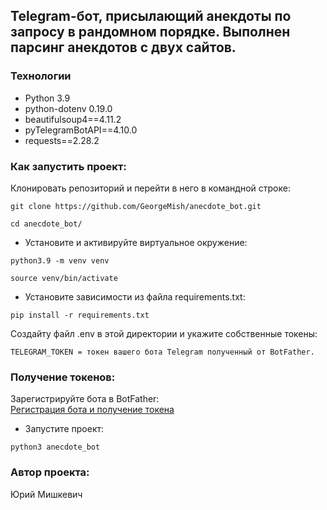 ## Telegram-бот, присылающий анекдоты по запросу в рандомном порядке. Выполнен парсинг анекдотов с двух сайтов.

### Технологии
- Python 3.9
- python-dotenv 0.19.0
- beautifulsoup4==4.11.2
- pyTelegramBotAPI==4.10.0
- requests==2.28.2

### Как запустить проект:

Клонировать репозиторий и перейти в него в командной строке:

```
git clone https://github.com/GeorgeMish/anecdote_bot.git
```

```
cd anecdote_bot/
```
- Установите и активируйте виртуальное окружение:

```
python3.9 -m venv venv
```
```
source venv/bin/activate
```

- Установите зависимости из файла requirements.txt:

```
pip install -r requirements.txt
```

Создайту файл .env в этой директории и укажите собственные токены:

```
TELEGRAM_TOKEN = токен вашего бота Telegram полученный от BotFather.
```

### Получение токенов:

Зарегистрируйте бота в BotFather:<br>
<a href="https://t.me/BotFather" target="_blank">Регистрация бота и получение токена</a>


- Запуститe проект:

```
python3 anecdote_bot
```

### Автор проекта:
Юрий Мишкевич
